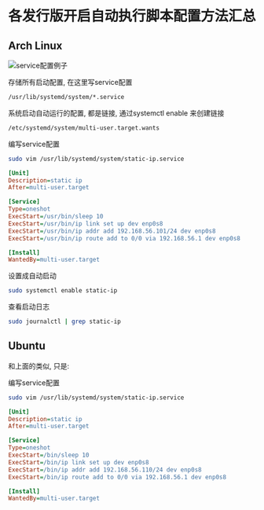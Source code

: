 # 各发行版开启自动执行脚本配置方法汇总

## Arch Linux

![service配置例子](http://jlk.fjfi.cvut.cz/arch/manpages/man/systemd.unit.5#EXAMPLES)



存储所有启动配置, 在这里写service配置

```bash
/usr/lib/systemd/system/*.service
```

系统启动自动运行的配置, 都是链接, 通过systemctl enable <service-name>来创建链接

```bash
/etc/systemd/system/multi-user.target.wants
```


编写service配置

```bash
sudo vim /usr/lib/systemd/system/static-ip.service
```

```ini
[Unit]
Description=static ip
After=multi-user.target

[Service]
Type=oneshot
ExecStart=/usr/bin/sleep 10
ExecStart=/usr/bin/ip link set up dev enp0s8
ExecStart=/usr/bin/ip addr add 192.168.56.101/24 dev enp0s8
ExecStart=/usr/bin/ip route add to 0/0 via 192.168.56.1 dev enp0s8

[Install]
WantedBy=multi-user.target
```


设置成自动启动

```bash
sudo systemctl enable static-ip
```


查看启动日志

```bash
sudo journalctl | grep static-ip
```





## Ubuntu


和上面的类似, 只是:

编写service配置

```bash
sudo vim /usr/lib/systemd/system/static-ip.service
```

```ini
[Unit]
Description=static ip
After=multi-user.target

[Service]
Type=oneshot
ExecStart=/bin/sleep 10
ExecStart=/bin/ip link set up dev enp0s8
ExecStart=/bin/ip addr add 192.168.56.110/24 dev enp0s8
ExecStart=/bin/ip route add to 0/0 via 192.168.56.1 dev enp0s8

[Install]
WantedBy=multi-user.target
```





